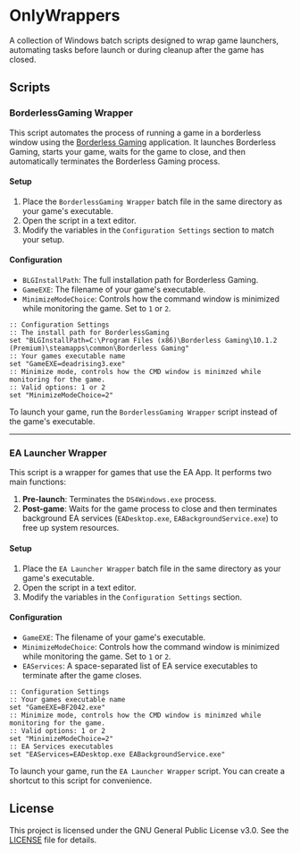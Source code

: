 # OnlyWrappers
A collection of Windows batch scripts designed to wrap game launchers, automating tasks before launch or during cleanup after the game has closed.

## Scripts

### BorderlessGaming Wrapper

This script automates the process of running a game in a borderless window using the [Borderless Gaming](https://github.com/Codeusa/Borderless-Gaming) application. It launches Borderless Gaming, starts your game, waits for the game to close, and then automatically terminates the Borderless Gaming process.

#### Setup

1.  Place the `BorderlessGaming Wrapper` batch file in the same directory as your game's executable.
2.  Open the script in a text editor.
3.  Modify the variables in the `Configuration Settings` section to match your setup.

#### Configuration

-   `BLGInstallPath`: The full installation path for Borderless Gaming.
-   `GameEXE`: The filename of your game's executable.
-   `MinimizeModeChoice`: Controls how the command window is minimized while monitoring the game. Set to `1` or `2`.

```batch
:: Configuration Settings
:: The install path for BorderlessGaming
set "BLGInstallPath=C:\Program Files (x86)\Borderless Gaming\10.1.2 (Premium)\steamapps\common\Borderless Gaming"
:: Your games executable name
set "GameEXE=deadrising3.exe"
:: Minimize mode, controls how the CMD window is minimzed while monitoring for the game. 
:: Valid options: 1 or 2
set "MinimizeModeChoice=2"
```

To launch your game, run the `BorderlessGaming Wrapper` script instead of the game's executable.

---

### EA Launcher Wrapper

This script is a wrapper for games that use the EA App. It performs two main functions:
1.  **Pre-launch**: Terminates the `DS4Windows.exe` process.
2.  **Post-game**: Waits for the game process to close and then terminates background EA services (`EADesktop.exe`, `EABackgroundService.exe`) to free up system resources.

#### Setup

1.  Place the `EA Launcher Wrapper` batch file in the same directory as your game's executable.
2.  Open the script in a text editor.
3.  Modify the variables in the `Configuration Settings` section.

#### Configuration

-   `GameEXE`: The filename of your game's executable.
-   `MinimizeModeChoice`: Controls how the command window is minimized while monitoring the game. Set to `1` or `2`.
-   `EAServices`: A space-separated list of EA service executables to terminate after the game closes.

```batch
:: Configuration Settings
:: Your games executable name
set "GameEXE=BF2042.exe"
:: Minimize mode, controls how the CMD window is minimzed while monitoring for the game. 
:: Valid options: 1 or 2
set "MinimizeModeChoice=2"
:: EA Services executables
set "EAServices=EADesktop.exe EABackgroundService.exe"
```

To launch your game, run the `EA Launcher Wrapper` script. You can create a shortcut to this script for convenience.

## License

This project is licensed under the GNU General Public License v3.0. See the [LICENSE](LICENSE) file for details.
